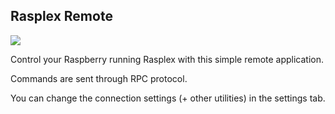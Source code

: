 ## Rasplex Remote

![](http://i.imgur.com/e4ziWmpl.png)

Control your Raspberry running Rasplex with this simple remote application.

Commands are sent through RPC protocol.

You can change the connection settings (+ other utilities) in the settings tab.


